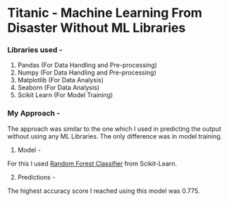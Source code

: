# Titanic - Machine Learning From Disaster Without ML Libraries

### Libraries used - 

1. Pandas (For Data Handling and Pre-processing)
2. Numpy (For Data Handling and Pre-processing)
3. Matplotlib (For Data Analysis)
4. Seaborn (For Data Analysis)
5. Scikit Learn (For Model Training) 

### My Approach - 

The approach was similar to the one which I used in predicting the output without using any ML Libraries. The only difference was in model training.

1. Model -

For this I used [Random Forest Classifier](https://scikit-learn.org/stable/modules/generated/sklearn.ensemble.RandomForestClassifier.html) from Scikit-Learn.

2. Predictions -

The highest accuracy score I reached using this model was 0.775.

